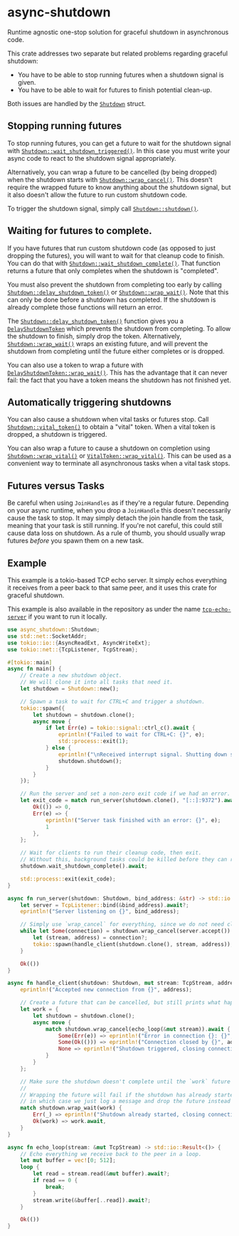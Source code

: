 # async-shutdown

Runtime agnostic one-stop solution for graceful shutdown in asynchronous code.

This crate addresses two separate but related problems regarding graceful shutdown:
* You have to be able to stop running futures when a shutdown signal is given.
* You have to be able to wait for futures to finish potential clean-up.

Both issues are handled by the [`Shutdown`] struct.

## Stopping running futures
To stop running futures, you can get a future to wait for the shutdown signal with [`Shutdown::wait_shutdown_triggered()`].
In this case you must write your async code to react to the shutdown signal appropriately.

Alternatively, you can wrap a future to be cancelled (by being dropped) when the shutdown starts with [`Shutdown::wrap_cancel()`].
This doesn't require the wrapped future to know anything about the shutdown signal,
but it also doesn't allow the future to run custom shutdown code.

To trigger the shutdown signal, simply call [`Shutdown::shutdown()`].

## Waiting for futures to complete.
If you have futures that run custom shutdown code (as opposed to just dropping the futures),
you will want to wait for that cleanup code to finish.
You can do that with [`Shutdown::wait_shutdown_complete()`].
That function returns a future that only completes when the shutdown is "completed".

You must also prevent the shutdown from completing too early by calling [`Shutdown::delay_shutdown_token()`] or [`Shutdown::wrap_wait()`].
Note that this can only be done before a shutdown has completed.
If the shutdown is already complete those functions will return an error.

The [`Shutdown::delay_shutdown_token()`] function gives you a [`DelayShutdownToken`] which prevents the shutdown from completing.
To allow the shutdown to finish, simply drop the token.
Alternatively, [`Shutdown::wrap_wait()`] wraps an existing future,
and will prevent the shutdown from completing until the future either completes or is dropped.

You can also use a token to wrap a future with [`DelayShutdownToken::wrap_wait()`].
This has the advantage that it can never fail:
the fact that you have a token means the shutdown has not finished yet.

## Automatically triggering shutdowns
You can also cause a shutdown when vital tasks or futures stop.
Call [`Shutdown::vital_token()`] to obtain a "vital" token.
When a vital token is dropped, a shutdown is triggered.

You can also wrap a future to cause a shutdown on completion using [`Shutdown::wrap_vital()`] or [`VitalToken::wrap_vital()`].
This can be used as a convenient way to terminate all asynchronous tasks when a vital task stops.

## Futures versus Tasks
Be careful when using `JoinHandles` as if they're a regular future.
Depending on your async runtime, when you drop a `JoinHandle` this doesn't necessarily cause the task to stop.
It may simply detach the join handle from the task, meaning that your task is still running.
If you're not careful, this could still cause data loss on shutdown.
As a rule of thumb, you should usually wrap futures *before* you spawn them on a new task.

## Example

This example is a tokio-based TCP echo server.
It simply echos everything it receives from a peer back to that same peer,
and it uses this crate for graceful shutdown.

This example is also available in the repository as under the name [`tcp-echo-server`] if you want to run it locally.

[`tcp-echo-server`]: https://github.com/de-vri-es/async-shutdown-rs/blob/main/examples/tcp-echo-server.rs

```rust
use async_shutdown::Shutdown;
use std::net::SocketAddr;
use tokio::io::{AsyncReadExt, AsyncWriteExt};
use tokio::net::{TcpListener, TcpStream};

#[tokio::main]
async fn main() {
    // Create a new shutdown object.
    // We will clone it into all tasks that need it.
    let shutdown = Shutdown::new();

    // Spawn a task to wait for CTRL+C and trigger a shutdown.
    tokio::spawn({
        let shutdown = shutdown.clone();
        async move {
            if let Err(e) = tokio::signal::ctrl_c().await {
                eprintln!("Failed to wait for CTRL+C: {}", e);
                std::process::exit(1);
            } else {
                eprintln!("\nReceived interrupt signal. Shutting down server...");
                shutdown.shutdown();
            }
        }
    });

    // Run the server and set a non-zero exit code if we had an error.
    let exit_code = match run_server(shutdown.clone(), "[::]:9372").await {
        Ok(()) => 0,
        Err(e) => {
            eprintln!("Server task finished with an error: {}", e);
            1
        },
    };

    // Wait for clients to run their cleanup code, then exit.
    // Without this, background tasks could be killed before they can run their cleanup code.
    shutdown.wait_shutdown_complete().await;

    std::process::exit(exit_code);
}

async fn run_server(shutdown: Shutdown, bind_address: &str) -> std::io::Result<()> {
    let server = TcpListener::bind(&bind_address).await?;
    eprintln!("Server listening on {}", bind_address);

    // Simply use `wrap_cancel` for everything, since we do not need clean-up for the listening socket.
    while let Some(connection) = shutdown.wrap_cancel(server.accept()).await {
        let (stream, address) = connection?;
        tokio::spawn(handle_client(shutdown.clone(), stream, address));
    }

    Ok(())
}

async fn handle_client(shutdown: Shutdown, mut stream: TcpStream, address: SocketAddr) {
    eprintln!("Accepted new connection from {}", address);

    // Create a future that can be cancelled, but still prints what happend afterwards.
    let work = {
        let shutdown = shutdown.clone();
        async move {
            match shutdown.wrap_cancel(echo_loop(&mut stream)).await {
                Some(Err(e)) => eprintln!("Error in connection {}: {}", address, e),
                Some(Ok(())) => eprintln!("Connection closed by {}", address),
                None => eprintln!("Shutdown triggered, closing connection with {}", address),
            }
        }
    };

    // Make sure the shutdown doesn't complete until the `work` future finishes.
    //
    // Wrapping the future will fail if the shutdown has already started,
    // in which case we just log a message and drop the future instead of awaiting it.
    match shutdown.wrap_wait(work) {
        Err(_) => eprintln!("Shutdown already started, closing connection with {}", address),
        Ok(work) => work.await,
    }
}

async fn echo_loop(stream: &mut TcpStream) -> std::io::Result<()> {
    // Echo everything we receive back to the peer in a loop.
    let mut buffer = vec![0; 512];
    loop {
        let read = stream.read(&mut buffer).await?;
        if read == 0 {
            break;
        }
        stream.write(&buffer[..read]).await?;
    }

    Ok(())
}
```

[`Shutdown`]: https://docs.rs/async-shutdown/latest/async_shutdown/struct.Shutdown.html
[`Shutdown::wait_shutdown_triggered()`]: https://docs.rs/async-shutdown/latest/async_shutdown/struct.Shutdown.html#method.wait_shutdown_triggered
[`Shutdown::wrap_cancel()`]:  https://docs.rs/async-shutdown/latest/async_shutdown/struct.Shutdown.html#method.wrap_cancel
[`Shutdown::shutdown()`]:  https://docs.rs/async-shutdown/latest/async_shutdown/struct.Shutdown.html#method.shutdown
[`Shutdown::wait_shutdown_complete()`]:  https://docs.rs/async-shutdown/latest/async_shutdown/struct.Shutdown.html#method.wait_shutdown_complete
[`Shutdown::delay_shutdown_token()`]:  https://docs.rs/async-shutdown/latest/async_shutdown/struct.Shutdown.html#method.delay_shutdown_token
[`Shutdown::wrap_wait()`]:  https://docs.rs/async-shutdown/latest/async_shutdown/struct.Shutdown.html#method.wrap_wait
[`DelayShutdownToken`]: https://docs.rs/async-shutdown/latest/async_shutdown/struct.DelayShutdownToken.html
[`DelayShutdownToken::wrap_wait()`]: https://docs.rs/async-shutdown/latest/async_shutdown/struct.DelayShutdownToken.html#method.wrap_wait
[`Shutdown::vital_token()`]:  https://docs.rs/async-shutdown/latest/async_shutdown/struct.Shutdown.html#method.vital_token
[`Shutdown::wrap_vital()`]:  https://docs.rs/async-shutdown/latest/async_shutdown/struct.Shutdown.html#method.wrap_vital
[`VitalToken::wrap_vital()`]: https://docs.rs/async-shutdown/latest/async_shutdown/struct.VitalToken.html#method.wrap_vital
